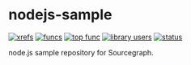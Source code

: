 nodejs-sample
=============

[![xrefs](https://sourcegraph.com/api/repos/github.com/sourcegraph/nodejs-sample/badges/xrefs.png)](https://sourcegraph.com/github.com/sourcegraph/nodejs-sample)
[![funcs](https://sourcegraph.com/api/repos/github.com/sourcegraph/nodejs-sample/badges/funcs.png)](https://sourcegraph.com/github.com/sourcegraph/nodejs-sample)
[![top func](https://sourcegraph.com/api/repos/github.com/sourcegraph/nodejs-sample/badges/top-func.png)](https://sourcegraph.com/github.com/sourcegraph/nodejs-sample)
[![library users](https://sourcegraph.com/api/repos/github.com/sourcegraph/nodejs-sample/badges/library-users.png)](https://sourcegraph.com/github.com/sourcegraph/nodejs-sample)
[![status](https://sourcegraph.com/api/repos/github.com/sourcegraph/nodejs-sample/badges/status.png)](https://sourcegraph.com/github.com/sourcegraph/nodejs-sample)

node.js sample repository for Sourcegraph.
